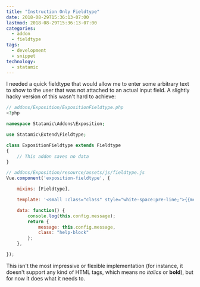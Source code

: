 ```yaml
---
title: "Instruction Only Fieldtype"
date: 2018-08-29T15:36:13-07:00
lastmod: 2018-08-29T15:36:13-07:00
categories:
  - addon
  - fieldtype
tags: 
  - development
  - snippet
technology: 
  - statamic
---
```


I needed a quick fieldtype that would allow me to enter some arbitrary text to show to the user that was not attached to an actual input field. A slightly hacky version of this wasn't hard to achieve:

```php
// addons/Exposition/ExpositionFieldtype.php
<?php

namespace Statamic\Addons\Exposition;

use Statamic\Extend\Fieldtype;

class ExpositionFieldtype extends Fieldtype
{
    // This addon saves no data
}
```

```js
// addons/Exposition/resource/assets/js/fieldtype.js
Vue.component('exposition-fieldtype', {

    mixins: [Fieldtype],

    template: '<small :class="class" style="white-space:pre-line;">{{message}}</small>',

    data: function() {
        console.log(this.config.message);
        return {
            message: this.config.message,
            class: "help-block"
        };
    },

});
```

This isn't the most impressive or flexible implementation (for instance, it doesn't support any kind of HTML tags, which means no _italics_ or **bold**), but for now it does what it needs to.

